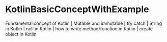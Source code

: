 # KotlinBasicConceptWithExample
Fundamental concept of Kotlin | Mutable and immutable | try catch | String in Kotlin | null in Kotlin |  how to write method/function in Kotlin | create object in Kotlin
